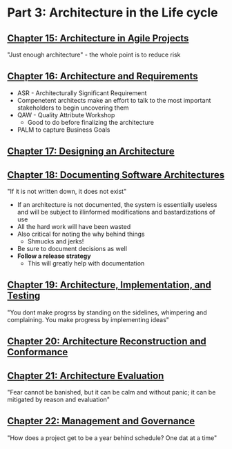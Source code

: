 # Part 3: Architecture in the Life cycle

## [Chapter 15: Architecture in Agile Projects](./CHAPTER_15.md)

"Just enough architecture" - the whole point is to reduce risk

## [Chapter 16: Architecture and Requirements](./CHAPTER_16.md)

* ASR - Architecturally Significant Requirement
* Compenetent architects make an effort to talk to the most important stakeholders to begin uncovering them
* QAW - Quality Attribute Workshop
  * Good to do before finalizing the architecture
* PALM to capture Business Goals

## [Chapter 17: Designing an Architecture](./CHAPTER_17.md)

## [Chapter 18: Documenting Software Architectures](./DOCUMENTING.md)

"If it is not written down, it does not exist"

* If an architecture is not documented, the system is essentially useless and will be subject to illinformed modifications and bastardizations of use
* All the hard work will have been wasted
* Also critical for noting the why behind things
  * Shmucks and jerks!
* Be sure to document decisions as well
* **Follow a release strategy**
  * This will greatly help with documentation

## [Chapter 19: Architecture, Implementation, and Testing](./CHAPTER_19.md)

"You dont make progrss by standing on the sidelines, whimpering and complaining. You make progress by implementing ideas"

## [Chapter 20: Architecture Reconstruction and Conformance](./CHAPTER_20.md)

## [Chapter 21: Architecture Evaluation](./CHAPTER_21.md)

"Fear cannot be banished, but it can be calm and without panic; it can be mitigated by reason and evaluation"

## [Chapter 22: Management and Governance](./CHAPTER_22.md)

"How does a project get to be a year behind schedule? One dat at a time"
